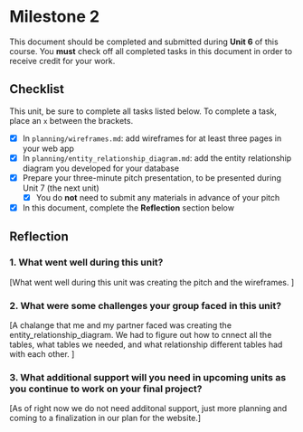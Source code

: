 # Milestone 2

This document should be completed and submitted during **Unit 6** of this course. You **must** check off all completed tasks in this document in order to receive credit for your work.

## Checklist

This unit, be sure to complete all tasks listed below. To complete a task, place an `x` between the brackets.

- [x] In `planning/wireframes.md`: add wireframes for at least three pages in your web app
- [x] In `planning/entity_relationship_diagram.md`: add the entity relationship diagram you developed for your database
- [x] Prepare your three-minute pitch presentation, to be presented during Unit 7 (the next unit)
  - [x] You do **not** need to submit any materials in advance of your pitch
- [x] In this document, complete the **Reflection** section below

## Reflection

### 1. What went well during this unit?

[What went well during this unit was creating the pitch and the wireframes. ]

### 2. What were some challenges your group faced in this unit?

[A chalange that me and my partner faced was creating the entity_relationship_diagram. We had to figure out how to cnnect all the tables, what tables we needed, and what relationship different tables had with each other. ]

### 3. What additional support will you need in upcoming units as you continue to work on your final project?

[As of right now we do not need additonal support, just more planning and coming to a finalization in our plan for the website.]
